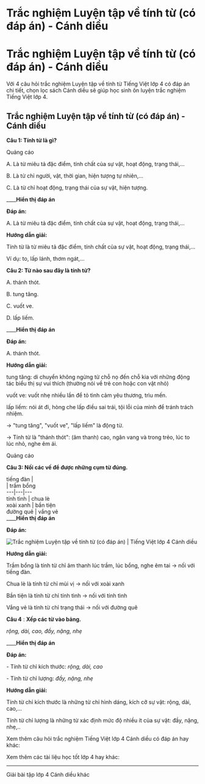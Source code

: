# Trắc nghiệm Luyện tập về tính từ (có đáp án) - Cánh diều

# Trắc nghiệm Luyện tập về tính từ (có đáp án) - Cánh diều

Với 4 câu hỏi trắc nghiệm Luyện tập về tính từ Tiếng Việt lớp 4 có đáp án chi tiết, chọn lọc sách Cánh diều sẽ giúp học sinh ôn luyện trắc nghiệm Tiếng Việt lớp 4.

## Trắc nghiệm Luyện tập về tính từ (có đáp án) - Cánh diều

**Câu 1: Tính từ là gì?**

Quảng cáo

A. Là từ miêu tả đặc điểm, tính chất của sự vật, hoạt động, trạng thái,...

B. Là từ chỉ người, vật, thời gian, hiện tượng tự nhiên,...

C. Là từ chỉ hoạt động, trạng thái của sự vật, hiện tượng.

____**Hiển thị đáp án**

**Đáp án:**

A. Là từ miêu tả đặc điểm, tính chất của sự vật, hoạt động, trạng thái,...

**Hướng dẫn giải:**

Tính từ là từ miêu tả đặc điểm, tính chất của sự vật, hoạt động, trạng thái,...

Ví dụ: to, lấp lánh, thơm ngát,...

**Câu 2: Từ nào sau đây là tính từ?**

A. thánh thót.

B. tung tăng.

C. vuốt ve.

D. lấp liếm.

____**Hiển thị đáp án**

**Đáp án:**

A. thánh thót.

**Hướng dẫn giải:**

tung tăng: di chuyển không ngừng từ chỗ nọ đến chỗ kia với những động tác biểu thị sự vui thích (thường nói về trẻ con hoặc con vật nhỏ)

vuốt ve: vuốt nhẹ nhiều lần để tỏ tình cảm yêu thương, trìu mến.

lấp liếm: nói át đi, hòng che lấp điều sai trái, tội lỗi của mình để tránh trách nhiệm.

→ "tung tăng", "vuốt ve", "lấp liếm" là động từ.

→ Tính từ là "thánh thót": (âm thanh) cao, ngân vang và trong trẻo, lúc to lúc nhỏ, nghe êm ái.

Quảng cáo

**Câu 3: Nối các vế để được những cụm từ đúng.**

tiếng đàn |    
|  trầm bổng  
---|---|---  
tính tình |  chua lè  
xoài xanh |  bần tiện  
đường quê |  vắng vẻ  
____**Hiển thị đáp án**

**Đáp án:**

![Trắc nghiệm Luyện tập về tính từ \(có đáp án\) | Tiếng Việt lớp 4 Cánh diều](https://vietjack.com/tieng-viet-4-cd/images/trac-nghiem-luyen-tu-va-cau-luyen-tap-ve-tinh-tu-250596.PNG)

**Hướng dẫn giải:**

Trầm bổng là tính từ chỉ âm thanh lúc trầm, lúc bổng, nghe êm tai → nối với tiếng đàn.

Chua lè là tính từ chỉ mùi vị → nối với xoài xanh 

Bần tiện là tính từ chỉ tính tình → nối với tính tình 

Vắng vẻ là tính từ chỉ trạng thái → nối với đường quê

**Câu 4** : **Xếp các từ vào bảng.**

_rộng, dài, cao, đầy, nặng, nhẹ_

____**Hiển thị đáp án**

**Đáp án:**

\- Tính từ chỉ kích thước: _rộng, dài, cao_

\- Tính từ chỉ lượng: _đầy, nặng, nhẹ_

**Hướng dẫn giải:**

Tính từ chỉ kích thước là những từ chỉ hình dáng, kích cỡ sự vật: rộng, dài, cao,…

Tính từ chỉ lượng là những từ xác định mức độ nhiều ít của sự vật: đầy, nặng, nhẹ,..

Xem thêm câu hỏi trắc nghiệm Tiếng Việt lớp 4 Cánh diều có đáp án hay khác:

Xem thêm các tài liệu học tốt lớp 4 hay khác:

* * *

Giải bài tập lớp 4 Cánh diều khác
